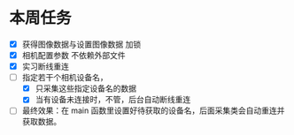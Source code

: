 # 本周任务

* [x] 获得图像数据与设置图像数据 加锁
* [x] 相机配置参数 不依赖外部文件
* [x] 实习断线重连
* [ ] 指定若干个相机设备名，
    * [x] 只采集这些指定设备名的数据
    * [x] 当有设备未连接时，不管，后台自动断线重连
* [ ] 最终效果：在 main 函数里设置好待获取的设备名，后面采集类会自动重连并获取数据。
